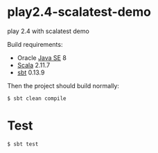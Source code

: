 # play2.4-scalatest-demo
play 2.4 with scalatest demo



Build requirements:

* Oracle [Java SE](http://www.oracle.com/technetwork/java/javase/downloads/index.html) 8
* [Scala](http://scala-lang.org/files/archive/scala-2.11.7.tgz) 2.11.7
* [sbt](http://www.scala-sbt.org) 0.13.9




Then the project should build normally:

    $ sbt clean compile


# Test

    $ sbt test
